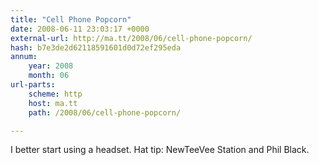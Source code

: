 ```yaml
---
title: "Cell Phone Popcorn"
date: 2008-06-11 23:03:17 +0000
external-url: http://ma.tt/2008/06/cell-phone-popcorn/
hash: b7e3de2d62118591601d0d72ef295eda
annum:
    year: 2008
    month: 06
url-parts:
    scheme: http
    host: ma.tt
    path: /2008/06/cell-phone-popcorn/

---
```




I better start using a headset. Hat tip: NewTeeVee Station and Phil Black.

